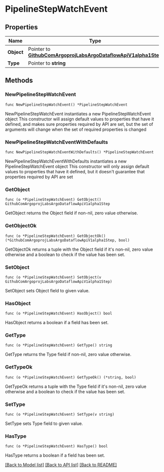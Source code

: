 # PipelineStepWatchEvent

## Properties

Name | Type | Description | Notes
------------ | ------------- | ------------- | -------------
**Object** | Pointer to [**GithubComArgoprojLabsArgoDataflowApiV1alpha1Step**](GithubComArgoprojLabsArgoDataflowApiV1alpha1Step.md) |  | [optional] 
**Type** | Pointer to **string** |  | [optional] 

## Methods

### NewPipelineStepWatchEvent

`func NewPipelineStepWatchEvent() *PipelineStepWatchEvent`

NewPipelineStepWatchEvent instantiates a new PipelineStepWatchEvent object
This constructor will assign default values to properties that have it defined,
and makes sure properties required by API are set, but the set of arguments
will change when the set of required properties is changed

### NewPipelineStepWatchEventWithDefaults

`func NewPipelineStepWatchEventWithDefaults() *PipelineStepWatchEvent`

NewPipelineStepWatchEventWithDefaults instantiates a new PipelineStepWatchEvent object
This constructor will only assign default values to properties that have it defined,
but it doesn't guarantee that properties required by API are set

### GetObject

`func (o *PipelineStepWatchEvent) GetObject() GithubComArgoprojLabsArgoDataflowApiV1alpha1Step`

GetObject returns the Object field if non-nil, zero value otherwise.

### GetObjectOk

`func (o *PipelineStepWatchEvent) GetObjectOk() (*GithubComArgoprojLabsArgoDataflowApiV1alpha1Step, bool)`

GetObjectOk returns a tuple with the Object field if it's non-nil, zero value otherwise
and a boolean to check if the value has been set.

### SetObject

`func (o *PipelineStepWatchEvent) SetObject(v GithubComArgoprojLabsArgoDataflowApiV1alpha1Step)`

SetObject sets Object field to given value.

### HasObject

`func (o *PipelineStepWatchEvent) HasObject() bool`

HasObject returns a boolean if a field has been set.

### GetType

`func (o *PipelineStepWatchEvent) GetType() string`

GetType returns the Type field if non-nil, zero value otherwise.

### GetTypeOk

`func (o *PipelineStepWatchEvent) GetTypeOk() (*string, bool)`

GetTypeOk returns a tuple with the Type field if it's non-nil, zero value otherwise
and a boolean to check if the value has been set.

### SetType

`func (o *PipelineStepWatchEvent) SetType(v string)`

SetType sets Type field to given value.

### HasType

`func (o *PipelineStepWatchEvent) HasType() bool`

HasType returns a boolean if a field has been set.


[[Back to Model list]](../README.md#documentation-for-models) [[Back to API list]](../README.md#documentation-for-api-endpoints) [[Back to README]](../README.md)


